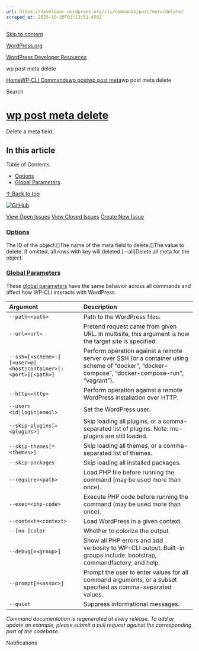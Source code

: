 ```yaml
---
url: https://developer.wordpress.org/cli/commands/post/meta/delete/
scraped_at: 2025-10-20T03:13:51.458Z
---
```


[Skip to content](https://developer.wordpress.org/cli/commands/post/meta/delete/#wp--skip-link--target)

[WordPress.org](https://wordpress.org/)

[WordPress Developer Resources](https://developer.wordpress.org/)

wp post meta delete


[Home](https://developer.wordpress.org/)[WP-CLI Commands](https://developer.wordpress.org/cli/commands/)[wp post](https://developer.wordpress.org/cli/commands/post/)[wp post meta](https://developer.wordpress.org/cli/commands/post/meta/)wp post meta delete

Search

# [wp post meta delete](https://developer.wordpress.org/cli/commands/post/meta/delete/)

Delete a meta field.

## In this article

Table of Contents

- [Options](https://developer.wordpress.org/cli/commands/post/meta/delete/#options)
- [Global Parameters](https://developer.wordpress.org/cli/commands/post/meta/delete/#global-parameters)

[↑ Back to top](https://developer.wordpress.org/cli/commands/post/meta/delete/#wp--skip-link--target)

[![GitHub](https://make.wordpress.org/cli/wp-content/plugins/wporg-cli/assets/images/github-mark.svg)](https://github.com/wp-cli/entity-command)

[View Open Issues](https://github.com/login?return_to=%2Fissues%3Fq%3Dlabel%3Acommand%3Apost-meta-delete+sort%3Aupdated-desc+org%3Awp-cli+is%3Aopen) [View Closed Issues](https://github.com/login?return_to=%2Fissues%3Fq%3Dlabel%3Acommand%3Apost-meta-delete+sort%3Aupdated-desc+org%3Awp-cli+is%3Aclosed) [Create New Issue](https://github.com/wp-cli/entity-command/issues/new)

### [Options](https://developer.wordpress.org/cli/commands/post/meta/delete/\#options)

<id>The ID of the object.\[<key>\]The name of the meta field to delete.\[<value>\]The value to delete. If omitted, all rows with key will deleted.\[--all\]Delete all meta for the object.

### [Global Parameters](https://developer.wordpress.org/cli/commands/post/meta/delete/\#global-parameters)

These [global parameters](https://make.wordpress.org/cli/handbook/config/) have the same behavior across all commands and affect how WP-CLI interacts with WordPress.

| **Argument** | **Description** |
| :-- | :-- |
| `--path=<path>` | Path to the WordPress files. |
| `--url=<url>` | Pretend request came from given URL. In multisite, this argument is how the target site is specified. |
| `--ssh=[<scheme>:][<user>@]<host\|container>[:<port>][<path>]` | Perform operation against a remote server over SSH (or a container using scheme of “docker”, “docker-compose”, “docker-compose-run”, “vagrant”). |
| `--http=<http>` | Perform operation against a remote WordPress installation over HTTP. |
| `--user=<id\|login\|email>` | Set the WordPress user. |
| `--skip-plugins[=<plugins>]` | Skip loading all plugins, or a comma-separated list of plugins. Note: mu-plugins are still loaded. |
| `--skip-themes[=<themes>]` | Skip loading all themes, or a comma-separated list of themes. |
| `--skip-packages` | Skip loading all installed packages. |
| `--require=<path>` | Load PHP file before running the command (may be used more than once). |
| `--exec=<php-code>` | Execute PHP code before running the command (may be used more than once). |
| `--context=<context>` | Load WordPress in a given context. |
| `--[no-]color` | Whether to colorize the output. |
| `--debug[=<group>]` | Show all PHP errors and add verbosity to WP-CLI output. Built-in groups include: bootstrap, commandfactory, and help. |
| `--prompt[=<assoc>]` | Prompt the user to enter values for all command arguments, or a subset specified as comma-separated values. |
| `--quiet` | Suppress informational messages. |

_Command documentation is regenerated at every release. To add or update an example, please submit a pull request against the corresponding part of the codebase._

Notifications